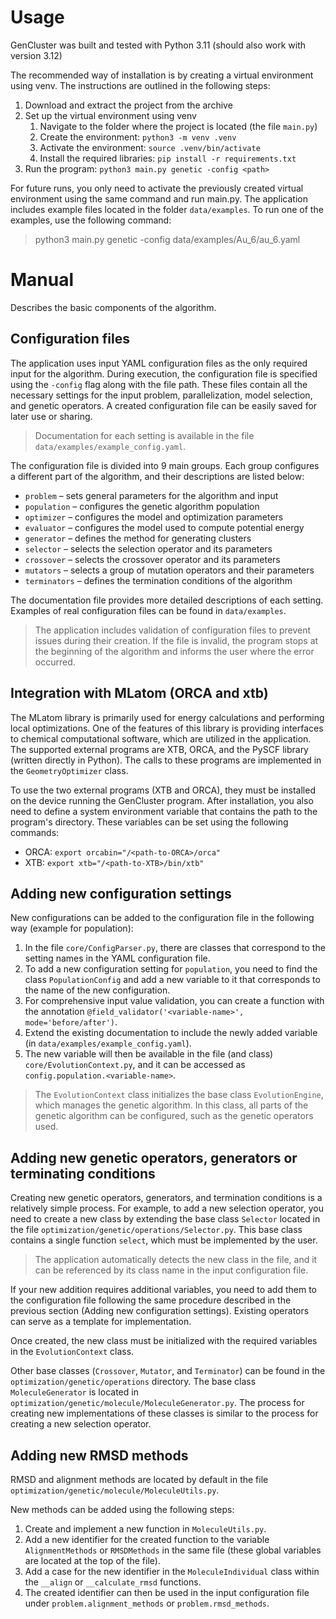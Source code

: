 # Usage

GenCluster was built and tested with Python 3.11
(should also work with version 3.12)

The recommended way of installation is by creating a virtual environment using venv. The instructions are outlined in the following steps:

1. Download and extract the project from the archive
2. Set up the virtual environment using venv
    1. Navigate to the folder where the project is located (the file `main.py`)
    2. Create the environment: `python3 -m venv .venv`
    3. Activate the environment: `source .venv/bin/activate`
    4. Install the required libraries: `pip install -r requirements.txt`
3. Run the program: `python3 main.py genetic -config <path>`

For future runs, you only need to activate the previously created virtual environment using the same command and run main.py.
The application includes example files located in the folder `data/examples`.
To run one of the examples, use the following command:

>python3 main.py genetic -config data/examples/Au_6/au_6.yaml

# Manual

Describes the basic components of the algorithm.

## Configuration files 

The application uses input YAML configuration files as the only required input for the algorithm. During execution,
the configuration file is specified using the `-config` flag along with the file path.
These files contain all the necessary settings for the input problem, parallelization, model selection,
and genetic operators. A created configuration file can be easily saved for later use or sharing.

>Documentation for each setting is available in the file `data/examples/example_config.yaml`.

The configuration file is divided into 9 main groups. Each group configures a different part of the algorithm, and their descriptions are listed below:

* `problem` – sets general parameters for the algorithm and input
* `population` – configures the genetic algorithm population
* `optimizer` – configures the model and optimization parameters
* `evaluator` – configures the model used to compute potential energy
* `generator` – defines the method for generating clusters
* `selector` – selects the selection operator and its parameters
* `crossover` – selects the crossover operator and its parameters
* `mutators` – selects a group of mutation operators and their parameters
* `terminators` – defines the termination conditions of the algorithm

The documentation file provides more detailed descriptions of each setting. Examples of real configuration files can be found in `data/examples`.

>The application includes validation of configuration files to prevent issues during their creation.
If the file is invalid, the program stops at the beginning of the algorithm and informs the user where the error occurred.

## Integration with MLatom (ORCA and xtb)

The MLatom library is primarily used for energy calculations and performing local optimizations.
One of the features of this library is providing interfaces to chemical computational software, which are utilized
in the application. The supported external programs are XTB, ORCA, and the PySCF library
(written directly in Python). The calls to these programs are implemented in the `GeometryOptimizer` class.

To use the two external programs (XTB and ORCA), they must be installed on the device running the GenCluster program.
After installation, you also need to define a system environment variable that contains the path to the program's directory.
These variables can be set using the following commands:

* ORCA: `export orcabin="/<path-to-ORCA>/orca"`
* XTB: `export xtb="/<path-to-XTB>/bin/xtb"`

## Adding new configuration settings

New configurations can be added to the configuration file in the following way (example for population):

1. In the file `core/ConfigParser.py`, there are classes that correspond to the setting names in the YAML configuration file.
2. To add a new configuration setting for `population`, you need to find the class `PopulationConfig` and add a new variable to it that corresponds to the name of the new configuration.
3. For comprehensive input value validation, you can create a function with the annotation `@field_validator('<variable-name>', mode='before/after')`.
4. Extend the existing documentation to include the newly added variable (in `data/examples/example_config.yaml`).
5. The new variable will then be available in the file (and class) `core/EvolutionContext.py`, and it can be accessed as `config.population.<variable-name>`.

>The `EvolutionContext` class initializes the base class `EvolutionEngine`, which manages the genetic algorithm. In this class, all parts of the genetic algorithm can be configured, such as the genetic operators used.

## Adding new genetic operators, generators or terminating conditions

Creating new genetic operators, generators, and termination conditions is a relatively simple process.
For example, to add a new selection operator, you need to create a new class by extending the base class `Selector`
located in the file `optimization/genetic/operations/Selector.py`. This base class contains a single function `select`,
which must be implemented by the user.
>The application automatically detects the new class in the file, and it can be referenced by its class name in the input configuration file.

If your new addition requires additional variables, you need to add them to the configuration file following the same procedure
described in the previous section (Adding new configuration settings).
Existing operators can serve as a template for implementation.

Once created, the new class must be initialized with the required variables in the `EvolutionContext` class.

Other base classes (`Crossover`, `Mutator`, and `Terminator`) can be found in the `optimization/genetic/operations`
directory. The base class `MoleculeGenerator` is located in `optimization/genetic/molecule/MoleculeGenerator.py`.
The process for creating new implementations of these classes is similar to the process for creating a new selection operator.

## Adding new RMSD methods

RMSD and alignment methods are located by default in the file `optimization/genetic/molecule/MoleculeUtils.py`.

New methods can be added using the following steps:
1. Create and implement a new function in `MoleculeUtils.py`.
2. Add a new identifier for the created function to the variable `AlignmentMethods` or `RMSDMethods`
in the same file (these global variables are located at the top of the file).
3. Add a case for the new identifier in the `MoleculeIndividual` class within the `__align` or `__calculate_rmsd` functions.
4. The created identifier can then be used in the input configuration file under `problem.alignment_methods` or `problem.rmsd_methods`.